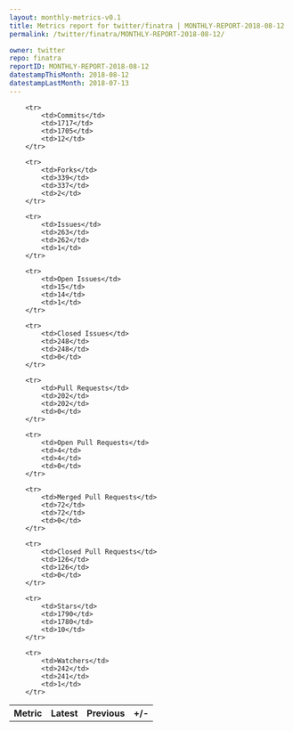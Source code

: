```yaml
---
layout: monthly-metrics-v0.1
title: Metrics report for twitter/finatra | MONTHLY-REPORT-2018-08-12 | 2018-08-12
permalink: /twitter/finatra/MONTHLY-REPORT-2018-08-12/

owner: twitter
repo: finatra
reportID: MONTHLY-REPORT-2018-08-12
datestampThisMonth: 2018-08-12
datestampLastMonth: 2018-07-13
---
```



<table style="width: 100%;">
    <tr>
        <th>Metric</th>
        <th>Latest</th>
        <th>Previous</th>
        <th>+/-</th>
    </tr>

        <tr>
            <td>Commits</td>
            <td>1717</td>
            <td>1705</td>
            <td>12</td>
        </tr>
        
        <tr>
            <td>Forks</td>
            <td>339</td>
            <td>337</td>
            <td>2</td>
        </tr>
        
        <tr>
            <td>Issues</td>
            <td>263</td>
            <td>262</td>
            <td>1</td>
        </tr>
        
        <tr>
            <td>Open Issues</td>
            <td>15</td>
            <td>14</td>
            <td>1</td>
        </tr>
        
        <tr>
            <td>Closed Issues</td>
            <td>248</td>
            <td>248</td>
            <td>0</td>
        </tr>
        
        <tr>
            <td>Pull Requests</td>
            <td>202</td>
            <td>202</td>
            <td>0</td>
        </tr>
        
        <tr>
            <td>Open Pull Requests</td>
            <td>4</td>
            <td>4</td>
            <td>0</td>
        </tr>
        
        <tr>
            <td>Merged Pull Requests</td>
            <td>72</td>
            <td>72</td>
            <td>0</td>
        </tr>
        
        <tr>
            <td>Closed Pull Requests</td>
            <td>126</td>
            <td>126</td>
            <td>0</td>
        </tr>
        
        <tr>
            <td>Stars</td>
            <td>1790</td>
            <td>1780</td>
            <td>10</td>
        </tr>
        
        <tr>
            <td>Watchers</td>
            <td>242</td>
            <td>241</td>
            <td>1</td>
        </tr>
        
</table>
